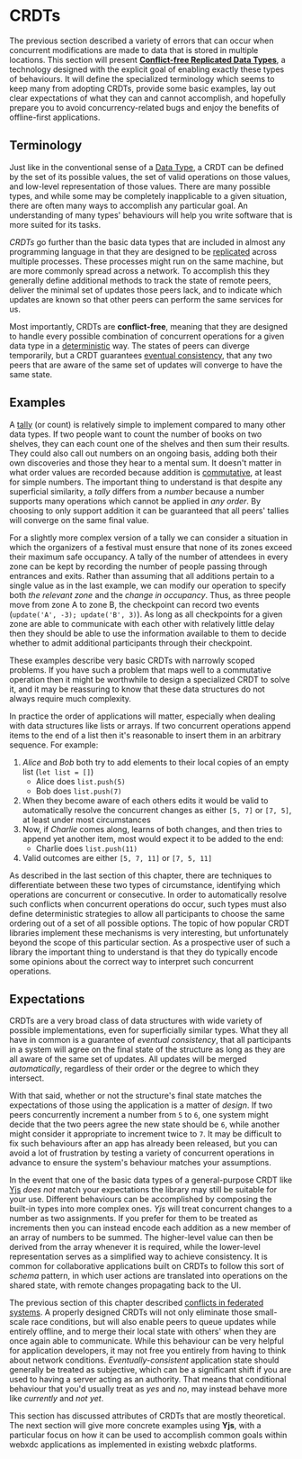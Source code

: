 # CRDTs

The previous section described a variety of errors that can occur when concurrent modifications are made to data that is stored in multiple locations.
This section will present [**Conflict-free Replicated Data Types**](https://en.wikipedia.org/wiki/Conflict-free_replicated_data_type), a technology designed with the explicit goal of enabling exactly these types of behaviours.
It will define the specialized terminology which seems to keep many from adopting CRDTs,
provide some basic examples,
lay out clear expectations of what they can and cannot accomplish,
and hopefully prepare you to avoid concurrency-related bugs and enjoy the benefits of offline-first applications.

## Terminology

Just like in the conventional sense of a [Data Type](https://en.wikipedia.org/wiki/Data_type),
a CRDT can be defined by the set of its possible values,
the set of valid operations on those values,
and low-level representation of those values.
There are many possible types, and while some may be completely inapplicable to a given situation, there are often many ways to accomplish any particular goal.
An understanding of many types' behaviours will help you write software that is more suited for its tasks.

_CRDTs_ go further than the basic data types that are included in almost any programming language in that they are designed to be [replicated](https://en.wikipedia.org/wiki/Replication_(computing)) across multiple processes.
These processes might run on the same machine, but are more commonly spread across a network.
To accomplish this they generally define additional methods to track the state of remote peers, deliver the minimal set of updates those peers lack, and to indicate which updates are known so that other peers can perform the same services for us.

Most importantly, CRDTs are **conflict-free**, meaning that they are designed to handle every possible combination of concurrent operations for a given data type in a [deterministic](https://en.wikipedia.org/wiki/Deterministic_system#In_computer_science) way.
The states of peers can diverge temporarily, but a CRDT guarantees [eventual consistency](https://en.wikipedia.org/wiki/Eventual_consistency),
that any two peers that are aware of the same set of updates will converge to have the same state.

## Examples

A [tally](https://www.merriam-webster.com/dictionary/tally) (or count) is relatively simple to implement compared to many other data types.
If two people want to count the number of books on two shelves, they can each count one of the shelves and then sum their results.
They could also call out numbers on an ongoing basis, adding both their own discoveries and those they hear to a mental sum.
It doesn't matter in what order values are recorded because addition is [commutative](https://en.wikipedia.org/wiki/Commutative_property#Commutative_operations), at least for simple numbers.
The important thing to understand is that despite any superficial similarity, a _tally_ differs from a _number_ because a number supports many operations which cannot be applied in _any order_.
By choosing to only support addition it can be guaranteed that all peers' tallies will converge on the same final value.

For a slightly more complex version of a tally we can consider a situation in which the organizers of a festival must ensure that none of its zones exceed their maximum safe occupancy.
A tally of the number of attendees in every zone can be kept by recording the number of people passing through entrances and exits.
Rather than assuming that all additions pertain to a single value as in the last example, we can modify our operation to specify both _the relevant zone_ and the _change in occupancy_.
Thus, as three people move from zone A to zone B, the checkpoint can record two events (`update('A', -3); update('B', 3)`).
As long as all checkpoints for a given zone are able to communicate with each other with relatively little delay
then they should be able to use the information available to them to decide whether to admit additional participants through their checkpoint.

These examples describe very basic CRDTs with narrowly scoped problems.
If you have such a problem that maps well to a commutative operation then it might be worthwhile to design a specialized CRDT to solve it, and it may be reassuring to know that these data structures do not always require much complexity.

In practice the order of applications will matter, especially when dealing with data structures like lists or arrays.
If two concurrent operations append items to the end of a list then it's reasonable to insert them in an arbitrary sequence.
For example:

1. _Alice_ and _Bob_ both try to add elements to their local copies of an empty list (`let list = []`)
    * Alice does `list.push(5)`
    * Bob does `list.push(7)`
2. When they become aware of each others edits it would be valid to automatically resolve the concurrent changes as either `[5, 7]` or `[7, 5]`, at least under most circumstances
3. Now, if _Charlie_ comes along, learns of both changes, and then tries to append yet another item, most would expect it to be added to the end:
    * Charlie does `list.push(11)`
4. Valid outcomes are either `[5, 7, 11]` or `[7, 5, 11]`

As described in the last section of this chapter, there are techniques to differentiate between these two types of circumstance, identifying which operations are concurrent or consecutive.
In order to automatically resolve such conflicts when concurrent operations do occur, such types must also define deterministic strategies to allow all participants to choose the same ordering out of a set of all possible options.
The topic of how popular CRDT libraries implement these mechanisms is very interesting, but unfortunately beyond the scope of this particular section.
As a prospective user of such a library the important thing to understand is that they do typically encode some opinions about the correct way to interpret such concurrent operations.

## Expectations

CRDTs are a very broad class of data structures with wide variety of possible implementations,
even for superficially similar types.
What they all have in common is a guarantee of _eventual consistency_,
that all participants in a system will agree on the final state of the structure
as long as they are all aware of the same set of updates.
All updates will be merged _automatically_, regardless of their order or the degree to which they intersect.

With that said, whether or not the structure's final state matches
the expectations of those using the application is a matter of _design_.
If two peers concurrently increment a number from `5` to `6`,
one system might decide that the two peers agree the new state should be `6`,
while another might consider it appropriate to increment twice to `7`.
It may be difficult to fix such behaviours after an app has already been released,
but you can avoid a lot of frustration by testing a variety of concurrent
operations in advance to ensure the system's behaviour matches your assumptions.

In the event that one of the basic data types of a general-purpose CRDT like
[Yjs](https://yjs.dev/) _does not_ match your expectations the library
may still be suitable for your use.
Different behaviours can be accomplished by composing the built-in types into more complex ones.
_Yjs_ will treat concurrent changes to a number as two assignments.
If you prefer for them to be treated as increments then you can instead
encode each addition as a new member of an array of numbers to be summed.
The higher-level value can then be derived from the array whenever it is required,
while the lower-level representation serves as a simplified way to achieve consistency.
It is common for collaborative applications built on CRDTs to follow this sort of _schema_ pattern,
in which user actions are translated into operations on the shared state,
with remote changes propagating back to the UI.

The previous section of this chapter described [conflicts in federated systems](conflicts.html#complications-in-federation).
A properly designed CRDTs will not only eliminate those small-scale race conditions,
but will also enable peers to queue updates while entirely offline,
and to merge their local state with others' when they are once again able to communicate.
While this behaviour can be very helpful for application developers,
it may not free you entirely from having to think about network conditions.
_Eventually-consistent_ application state should generally be treated as
subjective, which can be a significant shift if you are used to having a server acting as an authority.
That means that conditional behaviour that you'd usually treat as _yes_ and _no_,
may instead behave more like _currently_ and _not yet_.

This section has discussed attributes of CRDTs that are mostly theoretical.
The next section will give more concrete examples using **Yjs**,
with a particular focus on how it can be used to accomplish common
goals within webxdc applications as implemented in existing webxdc platforms.

